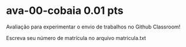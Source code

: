 # ava-00-cobaia   0.01 pts

Avaliação para experimentar o envio de trabalhos no Github Classroom!

Escreva seu número de matrícula no arquivo matricula.txt
